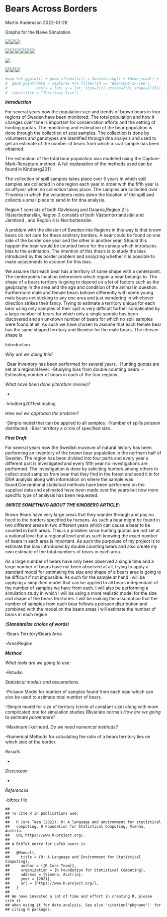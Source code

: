 Bears Across Borders
================
Martin Andersson
2022-01-29

Graphs for the Naive Simulation.

![](Bears-Across-Borders_files/figure-gfm/unnamed-chunk-2-1.png)<!-- -->![](Bears-Across-Borders_files/figure-gfm/unnamed-chunk-2-2.png)<!-- -->![](Bears-Across-Borders_files/figure-gfm/unnamed-chunk-2-3.png)<!-- -->

![](Bears-Across-Borders_files/figure-gfm/unnamed-chunk-3-1.png)<!-- -->![](Bears-Across-Borders_files/figure-gfm/unnamed-chunk-3-2.png)<!-- -->![](Bears-Across-Borders_files/figure-gfm/unnamed-chunk-3-3.png)<!-- -->![](Bears-Across-Borders_files/figure-gfm/unnamed-chunk-3-4.png)<!-- -->![](Bears-Across-Borders_files/figure-gfm/unnamed-chunk-3-5.png)<!-- -->![](Bears-Across-Borders_files/figure-gfm/unnamed-chunk-3-6.png)<!-- -->

![](Bears-Across-Borders_files/figure-gfm/unnamed-chunk-4-1.png)<!-- -->

![](Bears-Across-Borders_files/figure-gfm/unnamed-chunk-5-1.png)<!-- -->![](Bears-Across-Borders_files/figure-gfm/unnamed-chunk-5-2.png)<!-- -->![](Bears-Across-Borders_files/figure-gfm/unnamed-chunk-5-3.png)<!-- -->

``` r
#map %>% ggplot() + geom_sf(aes(fill = Inventering)) + theme_void() +
#  geom_point(data = captures %>% filter(id == "BI041000 ZF-108"), 
#             aes(x = lon, y = lat, size=I(2),stroke=I(0),shape=I(16))) +
#  labs(title = "Territory Size")
```

***Introduction***

For several years now the population size and trends of brown bears in
four regions of Sweden have been monitored. The total population and how
it changes over time is important for conservation efforts and the
setting of hunting quotas. The monitoring and estimation of the bear
population is done through the collection of scat samples. The
collection is done by volunteers and genotypes are identified through
dna analysis and used to get an estimate of the number of bears from
which a scat sample has been obtained.

The estimation of the total bear population was modeled using the
Capture-Mark-Recapture method. A full explanation of the methods used
can be found in Kindberg2011

The collection of spill samples takes place over 5 years in which spill
samples are collected in one region each year in order with the fifth
year is an offyear when no collection takes place. The samples are
collected over 11 weeks in which the volunteers notes down the location
of the spill and collects a small piece to send in for dna analysis.

Region 1 consists of both Gävleborg and Dalarna,Region 2 is
Västerbottenslän, Region 3 consists of both Västernorrlandslän and
Jämtland , and Region 4 is Norrbottenslän

A problem with the division of Sweden into Regions in this way is that
brown bears do not care for these arbitrary borders. A bear could be
found on one side of the border one year and the other in another year.
Should this happen the bear would be counted twice for the census which
introduces bias to the estimation. The intention of this thesis is to
study the bias introduced by this border problem and analyzing whether
it is possible to make adjustments to account for this bias.

We assume that each bear has a territory of some shape with a
centerpoint. The centerpoints location determines which region a bear
belongs to. The shape of a bears territory is going to depend on a lot
of factors such as the geopraphy in the area and the age and condition
of the animal in question. Furthermore male and female bears behave
differently with some young male bears not sticking to any one area and
just wandering in whichever direction strikes their fancy. Trying to
estimate a territory unique for each bear using only samples of their
spill is very difficult further complicated by a large number of bears
for which only a single sample has been discovered and an unknown number
of bears for which no spill samples were found at all. As such we have
chosen to assume that each female bear has the same shaped territory and
likewise for the male bears. The chosen shape is

Introduction

*Why are we doing this?*

-Bear Inventory has been performed for several years. -Hunting quotas
are set at a regional level. -Studying bias from double counting bears.
-Estimating number of bears in each of the four regions.

*What have been done (literature review)?*
</li>

-   

-kindberg2011estimating

*How will we approach the problem?*

-Simple model that can be applied to all samples. -Number of spills
poisson distributed. -Bear territory a circle of specified size.

***First Draft***

For several years now the Swedish museum of natural history has been
performing an inventory of the brown bear population in the northern
half of Sweden. The region has been divided into four parts and every
year a different part is investigated and every fifth year no
investigations are performed. The investigation is done by soliciting
hunters among others to collect stool samples from bear that they find
in the forest and send it in for DNA analysis along with information on
where the sample was found.Conventional statistical methods have been
performed on the supplied data and estimated have been made over the
years but now more specific type of analysis has been requested.

(***WRITE SOMETHING ABOUT THE KINDBERG ARTICLE***)

Brown Bears have very large areas that they wander through and pay no
heed to the borders specified by humans. As such a bear might be found
in two different areas in two different years which can cause a bear to
be counted in both areas. This is a problem since hunting quotas are not
set at a national level but a regional level and as such knowing the
exact number of bears in each area is important. As such the purpouse of
my project is to estimate the bias introduced by double counting bears
and also create my own estimate of the total numbers of bears in each
area.

As a large number of bears have only been observed a single time and a
large number of bears have not been observed at all, trying to apply a
standard model for estimating the size and shape of a bears area is
going to be difficult if not impossible. As such for the sample at hand
i will be applying a simplified model that can be applied to all bears
independant of the number of samples we have from each. I will also be
performing a simulation study in which i will be using a more realistic
model for the size and shape of the bears territories. I will be making
the assumption that the number of samples from each bear follows a
poisson distribution and combined with the model on the bears areas i
will estimate the number of bears in each region.

(***Standardize choice of words***)

-Bears Territory/Bears Area

-Area/Region

***Method***

*What tools are we going to use:*

-Rstudio

*Statistical models and assumptions.*

-Poisson Model for number of samples found from each bear which can also
be used to estimate total number of bears.

-Simple model for size of territory (circle of constant size) along with
more complicated one for simulation studies (Bivariate normal) *How are
we going to estimate parameters?*

-Maximum likelihood. *Do we need numerical methods?*

-Numerical Methods for calculating the ratio of a bears territory lies
on which side of the border.

*Results*

-   

*Discussion*

-   

*References*

-bibtex file

    ## 
    ## To cite R in publications use:
    ## 
    ##   R Core Team (2021). R: A language and environment for statistical
    ##   computing. R Foundation for Statistical Computing, Vienna, Austria.
    ##   URL https://www.R-project.org/.
    ## 
    ## A BibTeX entry for LaTeX users is
    ## 
    ##   @Manual{,
    ##     title = {R: A Language and Environment for Statistical Computing},
    ##     author = {{R Core Team}},
    ##     organization = {R Foundation for Statistical Computing},
    ##     address = {Vienna, Austria},
    ##     year = {2021},
    ##     url = {https://www.R-project.org/},
    ##   }
    ## 
    ## We have invested a lot of time and effort in creating R, please cite it
    ## when using it for data analysis. See also 'citation("pkgname")' for
    ## citing R packages.
